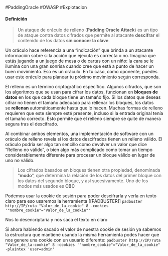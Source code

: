 #PaddingOracle #OWASP #Explotacion 

#### Definición
>Un ataque de oráculo de relleno (**Padding Oracle Attack**) es un tipo de ataque contra datos cifrados que permite al atacante **descifrar** el contenido de los datos **sin conocer la clave**.
>
  Un oráculo hace referencia a una “indicación” que brinda a un atacante información sobre si la acción que ejecuta es correcta o no. Imagina que estás jugando a un juego de mesa o de cartas con un niño: la cara se le ilumina con una gran sonrisa cuando cree que está a punto de hacer un buen movimiento. Eso es un oráculo. En tu caso, como oponente, puedes usar este oráculo para planear tu próximo movimiento según corresponda.
>
  El relleno es un término criptográfico específico. Algunos cifrados, que son los algoritmos que se usan para cifrar los datos, funcionan en **bloques de datos** en los que cada bloque tiene un tamaño fijo. Si los datos que deseas cifrar no tienen el tamaño adecuado para rellenar los bloques, los datos se **rellenan** automáticamente hasta que lo hacen. Muchas formas de relleno requieren que este siempre esté presente, incluso si la entrada original tenía el tamaño correcto. Esto permite que el relleno siempre se quite de manera segura tras el descifrado.
>
  Al combinar ambos elementos, una implementación de software con un oráculo de relleno revela si los datos descifrados tienen un relleno válido. El oráculo podría ser algo tan sencillo como devolver un valor que dice “Relleno no válido”, o bien algo más complicado como tomar un tiempo considerablemente diferente para procesar un bloque válido en lugar de uno no válido.
  >
>Los cifrados basados en bloques tienen otra propiedad, denominada “**modo**“, que determina la relación de los datos del primer bloque con los datos del segundo bloque, y así sucesivamente. Uno de los modos más usados es **CBC**

Podemos usar la cookie de sesión para poder descifrarla y verla en texto claro
para eso usaremos la herramienta [[PADBUSTER]] 
`padbuster http://IP/ruta "Valor_de_la-cookie" 8 -cookies '"nombre_cookie"="Valor_de_la_cookie"'`

Nos lo desencriptaría y nos saca el texto en claro

Si ahora habiendo sacado el valor de nuestra cookie de sesión ya sabemos la estructura que mantiene usando la misma herramienta podes hacer que nos genere una cookie con un usuario diferente:
`padbuster http://IP/ruta "Valor_de_la-cookie" 8 -cookies '"nombre_cookie"="Valor_de_la_cookie" -plaintex 'user=admin'`


